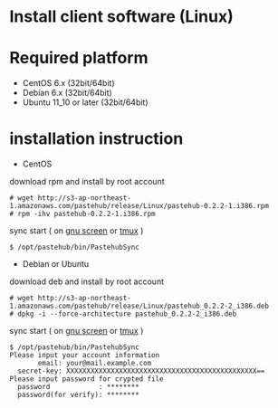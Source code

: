 Install client software (Linux)
=======================

# Required platform

- CentOS 6.x   (32bit/64bit)
- Debian 6.x   (32bit/64bit)
- Ubuntu 11_10 or later (32bit/64bit)

# installation instruction

- CentOS

download rpm and install by root account

	# wget http://s3-ap-northeast-1.amazonaws.com/pastehub/release/Linux/pastehub-0.2.2-1.i386.rpm
	# rpm -ihv pastehub-0.2.2-1.i386.rpm

sync start ( on [gnu screen](http://www.gnu.org/software/screen/) or [tmux](http://tmux.sourceforge.net/) )


	$ /opt/pastehub/bin/PastehubSync


- Debian or Ubuntu

download deb and install by root account

	# wget http://s3-ap-northeast-1.amazonaws.com/pastehub/release/Linux/pastehub_0.2.2-2_i386.deb
	# dpkg -i --force-architecture pastehub_0.2.2-2_i386.deb

sync start ( on [gnu screen](http://www.gnu.org/software/screen/) or [tmux](http://tmux.sourceforge.net/) )

	$ /opt/pastehub/bin/PastehubSync 
	Please input your account information
	       email: your@mail.example.com
	  secret-key: XXXXXXXXXXXXXXXXXXXXXXXXXXXXXXXXXXXXXXXXXXXXXXX==
	Please input password for crypted file
	  password            : ********
	  password(for verify): ********

